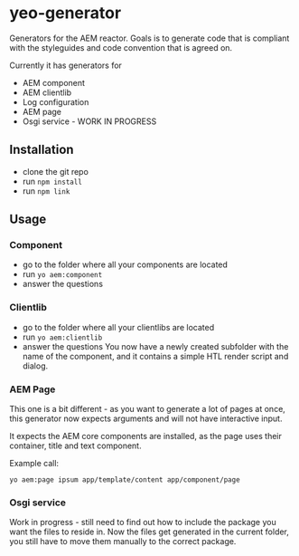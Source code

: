 # yeo-generator

Generators for the AEM reactor. Goals is to generate code that is compliant with the styleguides and code convention that is agreed on.

Currently it has generators for 

* AEM component
* AEM clientlib
* Log configuration
* AEM page
* Osgi service - WORK IN PROGRESS

## Installation

* clone the git repo
* run ``npm install``
* run ``npm link``

## Usage
### Component
* go to the folder where all your components are located
* run ``yo aem:component``
* answer the questions
### Clientlib
* go to the folder where all your clientlibs are located
* run ``yo aem:clientlib``
* answer the questions
You now have a newly created subfolder with the name of the component, and it contains a simple HTL render script and dialog.
### AEM Page
This one is a bit different - as you want to generate a lot of pages at once, this generator now expects arguments and will not have interactive input.

It expects the AEM core components are installed, as the page uses their container, title and text component.

Example call:

``yo aem:page ipsum app/template/content app/component/page``
### Osgi service
Work in progress - still need to find out how to include the package you want the files to reside in. Now the files get generated in the current folder, you still have to move them manually to the correct package.
